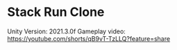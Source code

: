 # Stack Run Clone

Unity Version: 2021.3.0f
Gameplay video: https://youtube.com/shorts/qB9vT-TzLLQ?feature=share
